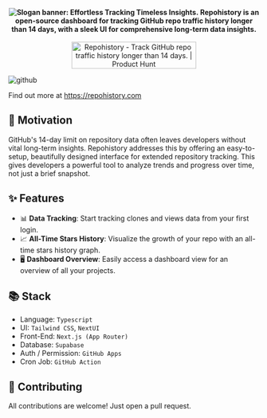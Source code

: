 <p align="center">
  <b>
    <picture>
      <source media="(prefers-color-scheme: dark)" srcset="https://github.com/repohistory/repohistory/assets/74842863/f6e17fa3-3b2a-4032-a869-d3ca560ff522">
      <img alt="Slogan banner: Effortless Tracking Timeless Insights." src="https://github.com/repohistory/repohistory/assets/74842863/3b321e1e-c8de-4aa8-928e-a73d382e197d">
    </picture>
    Repohistory is an open-source dashboard for tracking GitHub repo traffic history longer than 14 days, with a sleek UI for comprehensive long-term data insights.
    </b>
  <br /><br />
  <a href="https://www.producthunt.com/posts/repohistory?utm_source=badge-featured&utm_medium=badge&utm_souce=badge-repohistory" target="_blank"><img src="https://api.producthunt.com/widgets/embed-image/v1/featured.svg?post_id=433138&theme=light" alt="Repohistory - Track&#0032;GitHub&#0032;repo&#0032;traffic&#0032;history&#0032;longer&#0032;than&#0032;14&#0032;days&#0046; | Product Hunt" style="width: 250px; height: 54px;" width="250" height="54" /></a>
</p>

![github](https://github.com/repohistory/repohistory/assets/74842863/6bbceee7-fb6f-4eba-8665-4b1106883a3c)

Find out more at https://repohistory.com

## 🎯 Motivation

GitHub's 14-day limit on repository data often leaves developers without vital long-term insights. Repohistory addresses this by offering an easy-to-setup, beautifully designed interface for extended repository tracking. This gives developers a powerful tool to analyze trends and progress over time, not just a brief snapshot.

## ✨ Features

- 📊 **Data Tracking**: Start tracking clones and views data from your first login.
- 📈 **All-Time Stars History**: Visualize the growth of your repo with an all-time stars history graph.
- 🖥️ **Dashboard Overview**: Easily access a dashboard view for an overview of all your projects.

## 📚 Stack

- Language: `Typescript`
- UI: `Tailwind CSS`, `NextUI`
- Front-End: `Next.js (App Router)`
- Database: `Supabase`
- Auth / Permission: `GitHub Apps`
- Cron Job: `GitHub Action`

## 🦾 Contributing

All contributions are welcome! Just open a pull request.
